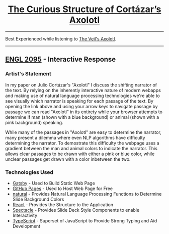 # <center>[The Curious Structure of Cortázar’s Axolotl](http://www.keplersj.com/engl2095-axolotl/)

</center>

---

Best Experienced while listening to
[The Veil's Axolotl](https://www.youtube.com/watch?v=4TBj1DveSng).

---

## [ENGL 2095](https://literaturebythenumbers.wordpress.com/) - Interactive Response

### Artist's Statement

In my paper on Julio Cortázar's "Axolotl" I discuss the shifting narrator of the
text. By relying on the inherently interactive nature of modern webapps and
making use of natural language processing technologies we're able to see
visually which narrator is speaking for each passage of the text. By opening the
link above and using your arrow keys to navigate passage by passage we can read
"Axolotl" in its entirety while your browser attempts to determine if man (shown
with a blue background) or animal (shown with a pink background) speaking.

While many of the passages in "Axolotl" are easy to determine the narrator, many
present a dilemma where even NLP algorithms have difficulty determining the
narrator. To demostrate this difficulty the webpage uses a gradient between the
man and animal colors to indicate the narrator. This allows clear passages to be
drawn with either a pink or blue color, while unclear passages get drawn with a
color inbetween the two.

### Technologies Used

* [Gatsby](https://www.gatsbyjs.org/) - Used to Build Static Web Page
* [GitHub Pages](https://pages.github.com/) - Used to Host Web Page for Free
* [natural](https://github.com/NaturalNode/natural) - Provides Natural Language
  Processing Functions to Determine Slide Background Colors
* [React](https://reactjs.org/) - Provides the Structure to the Application
* [Spectacle](http://formidable.com/open-source/spectacle/) - Provides Slide
  Deck Style Components to enable Interactivity
* [TypeScript](http://www.typescriptlang.org/) - Superset of JavaScript to
  Provide Strong Typing and Aid Development
